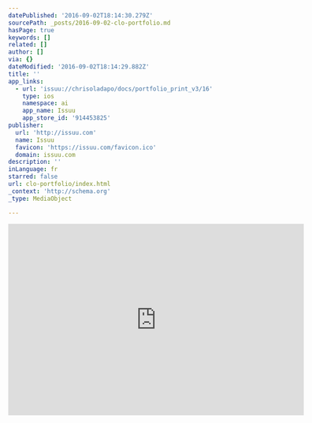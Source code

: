 ```yaml
---
datePublished: '2016-09-02T18:14:30.279Z'
sourcePath: _posts/2016-09-02-clo-portfolio.md
hasPage: true
keywords: []
related: []
author: []
via: {}
dateModified: '2016-09-02T18:14:29.882Z'
title: ''
app_links:
  - url: 'issuu://chrisoladapo/docs/portfolio_print_v3/16'
    type: ios
    namespace: ai
    app_name: Issuu
    app_store_id: '914453825'
publisher:
  url: 'http://issuu.com'
  name: Issuu
  favicon: 'https://issuu.com/favicon.ico'
  domain: issuu.com
description: ''
inLanguage: fr
starred: false
url: clo-portfolio/index.html
_context: 'http://schema.org'
_type: MediaObject

---
```

<iframe src="https://cdn.embedly.com/widgets/media.html?src=https%3A%2F%2Fstatic.issuu.com%2Fwebembed%2Fviewers%2Fstyle1%2Fv2%2FIssuuReader.swf&amp;fv=mode%3Dmini%26documentId%3D140516223013-b6dc27e1c37a0549f7de0855bbcb63e9%26pageNumber%3D16&amp;url=https%3A%2F%2Fissuu.com%2Fchrisoladapo%2Fdocs%2Fportfolio_print_v3%2F16&amp;image=https%3A%2F%2Fimage.issuu.com%2F140516223013-b6dc27e1c37a0549f7de0855bbcb63e9%2Fjpg%2Fpage_16.jpg&amp;key=b7d04c9b404c499eba89ee7072e1c4f7&amp;type=application%2Fx-shockwave-flash&amp;schema=issuu" width="600" height="389" scrolling="no" frameborder="0" allowfullscreen="" style=""></iframe>